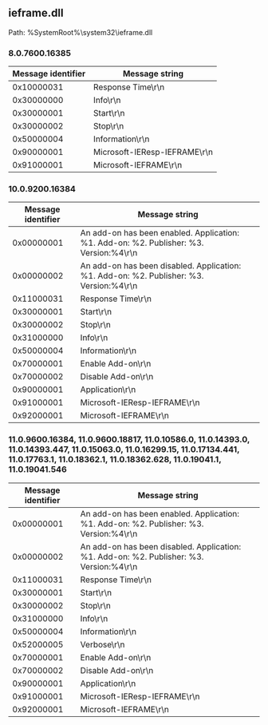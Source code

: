 ## ieframe.dll

Path: %SystemRoot%\system32\ieframe.dll

### 8.0.7600.16385

Message identifier | Message string
--- | ---
0x10000031 | Response Time\r\n
0x30000000 | Info\r\n
0x30000001 | Start\r\n
0x30000002 | Stop\r\n
0x50000004 | Information\r\n
0x90000001 | Microsoft-IEResp-IEFRAME\r\n
0x91000001 | Microsoft-IEFRAME\r\n

### 10.0.9200.16384

Message identifier | Message string
--- | ---
0x00000001 | An add-on has been enabled. Application: %1. Add-on: %2. Publisher: %3. Version:%4\r\n
0x00000002 | An add-on has been disabled. Application: %1. Add-on: %2. Publisher: %3. Version:%4\r\n
0x11000031 | Response Time\r\n
0x30000001 | Start\r\n
0x30000002 | Stop\r\n
0x31000000 | Info\r\n
0x50000004 | Information\r\n
0x70000001 | Enable Add-on\r\n
0x70000002 | Disable Add-on\r\n
0x90000001 | Application\r\n
0x91000001 | Microsoft-IEResp-IEFRAME\r\n
0x92000001 | Microsoft-IEFRAME\r\n

### 11.0.9600.16384, 11.0.9600.18817, 11.0.10586.0, 11.0.14393.0, 11.0.14393.447, 11.0.15063.0, 11.0.16299.15, 11.0.17134.441, 11.0.17763.1, 11.0.18362.1, 11.0.18362.628, 11.0.19041.1, 11.0.19041.546

Message identifier | Message string
--- | ---
0x00000001 | An add-on has been enabled. Application: %1. Add-on: %2. Publisher: %3. Version:%4\r\n
0x00000002 | An add-on has been disabled. Application: %1. Add-on: %2. Publisher: %3. Version:%4\r\n
0x11000031 | Response Time\r\n
0x30000001 | Start\r\n
0x30000002 | Stop\r\n
0x31000000 | Info\r\n
0x50000004 | Information\r\n
0x52000005 | Verbose\r\n
0x70000001 | Enable Add-on\r\n
0x70000002 | Disable Add-on\r\n
0x90000001 | Application\r\n
0x91000001 | Microsoft-IEResp-IEFRAME\r\n
0x92000001 | Microsoft-IEFRAME\r\n
